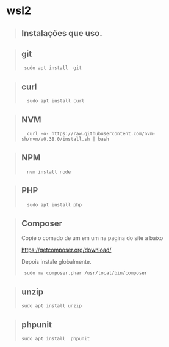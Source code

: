 # wsl2

> ## Instalações que uso.

>  ## git
>   ````console
>    sudo apt install  git
>   ````

> ## curl
>```
>   sudo apt install curl
>```

> ## NVM
> ````
>   curl -o- https://raw.githubusercontent.com/nvm-sh/nvm/v0.38.0/install.sh | bash
> ````

> ## NPM
> ````
>   nvm install node
> ````

> ## PHP
> ````
>   sudo apt install php
> ````

> ## Composer
>  Copie o comado de um em um na pagina do site a baixo
> 
>  https://getcomposer.org/download/
>
> Depois instale globalmente.
> ````
>  sudo mv composer.phar /usr/local/bin/composer
> ````

> ## unzip
> ````
> sudo apt install unzip
> ````

> ##  phpunit
>````
>sudo apt install  phpunit
>````



